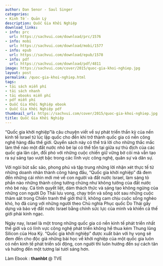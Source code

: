 ```yaml
---
author: Dan Senor - Saul Singer
categories:
- Kinh Tế - Quản Lý
description: Quốc Gia Khởi Nghiệp
download_links:
- info: prc
  url: https://sachvui.com/download/prc/1576
- info: mobi
  url: https://sachvui.com/download/mobi/1577
- info: epub
  url: https://sachvui.com/download/epub/1578
- info: pdf
  url: https://sachvui.com/download/pdf/4811
image: https://sachvui.com/cover/2015/quoc-gia-khoi-nghiep.jpg
layout: post
permalink: /quoc-gia-khoi-nghiep.html
tags:
- tải sách miễn phí
- tải sách nhanh
- tải ebooks miễn phí
- pdf miễn phí
- Quốc Gia Khởi Nghiệp ebook
- Quốc Gia Khởi Nghiệp pdf
thumbnail_url: https://sachvui.com/cover/2015/quoc-gia-khoi-nghiep.jpg
title: Quốc Gia Khởi Nghiệp
---
```


 <div class="item-desc text-justify"> <p>“Quốc gia khởi nghiệp”là câu chuyện viết về sự phát triển thần kỳ của nền kinh tế Israel từ lúc lập quốc cho đến khi trở thành quốc gia có nền công nghệ hàng đầu thế giới. Quyển sách này có thể trả lời cho những thắc mắc làm thế nào một đất nước nhỏ bé lại có thể tồn tại giữa sự thù địch của các quốc gia lân cận, đối phó với những cuộc chiến giữ vững bờ cõi mà vẫn tạo ra sự sáng tạo vượt bậc trong các lĩnh vực công nghệ, quân sự và dân sự.</p><p>Với ngòi bút sắc sảo, phong phú và tập trung những lời nhận xét thực tế từ những doanh nhân thành công hàng đầu, “Quốc gia khởi nghiệp” đã đem đến những cái nhìn mới mẻ về con người và đất nước Israel, làm sáng tỏ phần nào những thành công tưởng chừng như không tưởng của đất nước nhỏ bé này. Cá tính quyết liệt, dám thách thức và sáng tạo không ngừng của những con người Do Thái lưu vong, chạy trốn và sống sót sau những cuộc thảm sát trong Chiến tranh thế giới thứ II, không cam chịu cuộc sống nghèo khó, họ đã cùng với những người theo Chủ nghĩa Phục quốc Do Thái gầy dựng và bảo vệ đất nước Israel bằng chính sức lực của mình và khiến cả thế giới phải kinh ngạc.</p><p>Ngày nay, Israel là một trong những quốc gia có nền kinh tế phát triển nhất thế giới và có lĩnh vực công nghệ phát triển không hề thua kém Thung lũng Silicon của Hoa Kỳ. “Quốc gia khởi nghiệp” được xuất bản với hy vọng sẽ đem đến cho độc giả những bài học về khởi nghiệp của một quốc gia luôn có nền kinh tế phát triển sôi động, con người thì luôn hướng đến sự cách tân và hướng đến một tương lai tươi sáng hơn.</p><p>Làm Ebook : <strong>thanhbt </strong>@ TVE</p> </div>